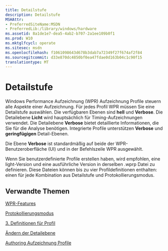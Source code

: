```yaml
---
title: Detailstufe
description: Detailstufe
MSHAttr:
- PreferredSiteName:MSDN
- PreferredLib:/library/windows/hardware
ms.assetid: 8a1de1e7-dea5-4ab2-b707-2a1ee109b0f1
ms.prod: W10
ms.mktglfcycl: operate
ms.sitesec: msdn
ms.openlocfilehash: f1061098643d678b3dab7a72349f27f674af2f84
ms.sourcegitcommit: d33e870dc4850bf0ea47fdae0d163b04c1c90f15
translationtype: MT
---
```

# <a name="detail-level"></a>Detailstufe


Windows Performance Aufzeichnung (WPR) Aufzeichnung Profile steuern alle Aspekte einer Aufzeichnung. Für jedes Profil WPR müssen Sie eine Detailstufe auswählen. Die verfügbaren Ebenen sind **hell** und **Verbose**. Die Detailebene **Licht** wird hauptsächlich für Timing-Aufzeichnungen verwendet. Die Detailebene **Verbose** bietet detaillierte Informationen, die Sie für die Analyse benötigen. Integrierte Profile unterstützen **Verbose** und **geringfügigen** Detail-Ebenen.

Die Ebene **Verbose** ist standardmäßig auf beide der WPR-Benutzeroberfläche (UI) und in der Befehlszeile WPR ausgewählt.

Wenn Sie benutzerdefinierte Profile erstellen haben, wird empfohlen, eine light-Version und eine ausführliche Version in derselben .wprp Datei zu definieren. Diese Dateien können bis zu vier Profildefinitionen enthalten: einen für jede Kombination aus Detailstufe und Protokollierungsmodus.

## <a name="related-topics"></a>Verwandte Themen


[WPR-Features](wpr-features.md)

[Protokollierungsmodus](logging-mode.md)

[3. Definitionen für Profil](3-profile-definitions.md)

[Ändern der Detailebene](change-the-detail-level.md)

[Authoring Aufzeichnung Profile](authoring-recording-profiles.md)

 

 







